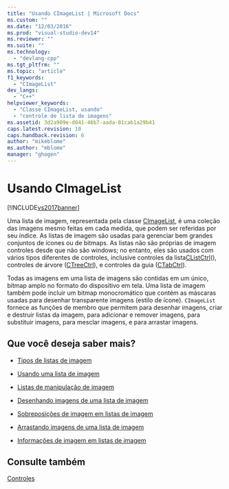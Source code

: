 ```yaml
---
title: "Usando CImageList | Microsoft Docs"
ms.custom: ""
ms.date: "12/03/2016"
ms.prod: "visual-studio-dev14"
ms.reviewer: ""
ms.suite: ""
ms.technology: 
  - "devlang-cpp"
ms.tgt_pltfrm: ""
ms.topic: "article"
f1_keywords: 
  - "CImageList"
dev_langs: 
  - "C++"
helpviewer_keywords: 
  - "Classe CImageList, usando"
  - "controle de lista de imagens"
ms.assetid: 3d2a909e-d641-46b7-aada-81cab1a29b41
caps.latest.revision: 10
caps.handback.revision: 6
author: "mikeblome"
ms.author: "mblome"
manager: "ghogen"
---
```

# Usando CImageList
[!INCLUDE[vs2017banner](../assembler/inline/includes/vs2017banner.md)]

Uma lista de imagem, representada pela classe [CImageList](../Topic/CImageList%20Class.md), é uma coleção das imagens mesmo feitas em cada medida, que podem ser referidas por seu índice.  As listas de imagem são usadas para gerenciar bem grandes conjuntos de ícones ou de bitmaps.  As listas não são próprias de imagem controles desde que não são windows; no entanto, eles são usados com vários tipos diferentes de controles, inclusive controles da lista[CListCtrl](../Topic/CListCtrl%20Class.md)\(\), controles de árvore \([CTreeCtrl](../mfc/reference/ctreectrl-class.md)\), e controles da guia \([CTabCtrl](../Topic/CTabCtrl%20Class.md)\).  
  
 Todas as imagens em uma lista de imagens são contidas em um único, bitmap amplo no formato do dispositivo em tela.  Uma lista de imagem também pode incluir um bitmap monocromático que contém as máscaras usadas para desenhar transparente imagens \(estilo de ícone\).  `CImageList` fornece as funções de membro que permitem para desenhar imagens, criar e destruir listas da imagem, para adicionar e remover imagens, para substituir imagens, para mesclar imagens, e para arrastar imagens.  
  
## Que você deseja saber mais?  
  
-   [Tipos de listas de imagem](../Topic/Types%20of%20Image%20Lists.md)  
  
-   [Usando uma lista de imagem](../mfc/using-an-image-list.md)  
  
-   [Listas de manipulação de imagem](../mfc/manipulating-image-lists.md)  
  
-   [Desenhando imagens de uma lista de imagem](../mfc/drawing-images-from-an-image-list.md)  
  
-   [Sobreposições de imagem em listas de imagem](../mfc/image-overlays-in-image-lists.md)  
  
-   [Arrastando imagens de uma lista de imagem](../Topic/Dragging%20Images%20from%20an%20Image%20List.md)  
  
-   [Informações de imagem em listas de imagem](../mfc/image-information-in-image-lists.md)  
  
## Consulte também  
 [Controles](../mfc/controls-mfc.md)